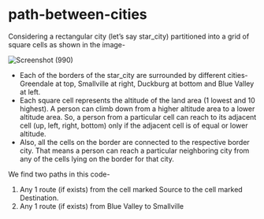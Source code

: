 # path-between-cities

Considering a rectangular city (let’s say star_city) partitioned into a grid of square cells as shown in the image-

![Screenshot (990)](https://user-images.githubusercontent.com/75752026/194089760-c5ce28a8-1512-4a26-b56a-7b9e044e26d3.png)

- Each of the borders of the star_city are surrounded by different cities- Greendale at top, Smallville at right, Duckburg at bottom and Blue Valley at left.
- Each square cell represents the altitude of the land area (1 lowest and 10 highest). A person can climb down from a higher altitude area to a lower altitude area. So, a person from a particular cell can reach to its adjacent cell (up, left, right, bottom) only if the adjacent cell is of equal or lower altitude.
- Also, all the cells on the border are connected to the respective border city. That means a person can reach a particular neighboring city from any of the cells lying on the border for that city.

We find two paths in this code-

1.	Any 1 route (if exists) from the cell marked Source to the cell marked Destination. 
2.	Any 1 route (if exists) from Blue Valley to Smallville
